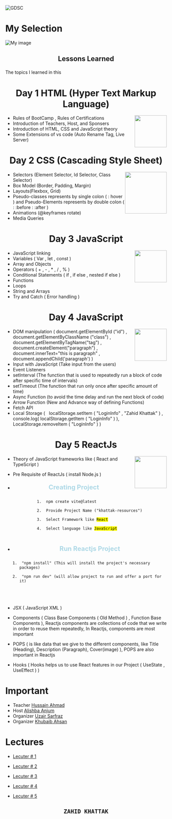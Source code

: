![GDSC](https://res.cloudinary.com/startup-grind/image/upload/dpr_2.0,fl_sanitize/v1/gcs/platform-data-dsc/contentbuilder/logo_dark_stacked_5giak2X.svg)

# My Selection

![My image](https://media.licdn.com/dms/image/D4D22AQE22o4rmiZTRQ/feedshare-shrink_800/0/1711120106077?e=1714003200&v=beta&t=KTKbOn-smGRMxejwq0xunuAtq7nlBhNikEhNm1gxwB8)

## <p align="center">Lessons Learned</p>

The topics I learned in this

# <p align="center" style="margin-bottom:0px;">Day 1 HTML (Hyper Text Markup Language)</p>

<div style="float:right;">
<img src="https://img.icons8.com/?size=256&id=20909&format=png" width="100px">

</div>

- Rules of BootCamp , Rules of Certifications
- Introduction of Teachers, Host, and Sponsers
- Introduction of HTML, CSS and JavaScript theory
- Some Extensions of vs code (Auto Rename Tag, Live Server)

# <p align="center" style="margin-bottom:0px;"> Day 2 CSS (Cascading Style Sheet) </p>

<img src="https://1000logos.net/wp-content/uploads/2020/09/CSS-Logo.png" width="130px" style="float:right">

- Selectors (Element Selector, Id Selector, Class Selector)
- Box Model (Border, Padding, Margin)
- Layouts(Flexbox, Grid)
- Pseudo-classes represents by single colon ( : hover ) and Pseudo-Elements represents by double colon ( : :before : :after )
- Animations (@keyframes rotate)
- Media Queries

# <p align="center" style="margin-bottom:0px;"> Day 3 JavaScript </p>

<img src="https://img.icons8.com/?size=256&id=108784&format=png" width="100px" style="float:right">

- JavaScript linking
- Variables ( Var , let , const )
- Array and Objects
- Operators ( + , - , \* , / , % )
- Conditional Statements ( if , if else , nested if else )
- Functions
- Loops
- String and Arrays
- Try and Catch ( Error handling )

# <p align="center" style="margin-bottom:0px;"> Day 4 JavaScript </p>

<img src="https://img.icons8.com/?size=256&id=108784&format=png" width="100px" style="float:right">

- DOM manipulation ( document.getElementById ("id") , document.getElementByClassName ("class") , document.getElementByTagName("tag") , document.createElement("paragraph") , document.innerText="this is paragraph" , document.appendChild('paragraph') )
- Input with JavaScript (Take input from the users)
- Event Listeners
- setInterval (The function that is used to repeatedly run a block of code after specific time of intervals)
- setTimeout (The function that run only once after specific amount of time)
- Async Function (to avoid the time delay and run the next block of code)
- Arrow Function (New and Advance way of defining Functions)
- Fetch API
- Local Storage ( &nbsp; localStorage.setItem ( "LoginInfo" , "Zahid Khattak" ) , console.log( localStorage.getItem ( "LoginInfo" ) ), LocalStorage.removeItem ( "LoginInfo" ) )

# <p align="center" style="margin-bottom:0px;"> Day 5 ReactJs </p>

<img src="https://cdn.freebiesupply.com/logos/large/2x/react-1-logo-png-transparent.png" width="100px" style="float:right">

- Theory of JavaScript frameworks like ( React and TypeScript )
- Pre Requisite of ReactJs ( install Node.js )
- <p align="center" style="font-weight:bold; color:lightblue; font-size:20px; margin-bottom:0px;"> Creating Project</p>
  <code style="display:flex; justify-content:center; margin-bottom:30px;">
  <ol>
  <li> npm create vite@latest</li>
  <li> Provide Project Name ("khattak-resources")</li>
  <li> Select Framework like <mark>React</mark></li>
  <li> Select language like <mark>JavaScript</mark></li>
  </ol>
  </code>

- <p align="center" style="font-weight:bold; color:lightblue; font-size:20px; margin-bottom:0px;">Run Reactjs Project</p>
  <code style="display:flex; justify-content:center; margin-bottom:20px;">
  <ol>
  <li> "npm install" (This will install the project's necessary packages)</li>
  <li> "npm run dev" (will allow project to run and offer a port for it)</li>

</ol>
</code>

- JSX ( JavaScript XML )
- Components ( Class Base Components ( Old Method ) , Function Base Components ), Reactjs components are collections of code that we write in order to reuse them repeatedly, In Reactjs, components are most important

- POPS ( is like data that we give to the different components, like Title (Heading), Description (Paragraph), Cover(image) ), POPS are also important in Reactjs

- Hooks ( Hooks helps us to use React features in our Project ( UseState , UseEffect ) )

# Important

- Teacher [Hussain Ahmad](https://www.linkedin.com/in/hussnain-ahmad/)
- Host [Alishba Anjum](https://www.linkedin.com/in/alishba-anjum-8ba06a28b/)
- Organizer [Uzair Sarfraz](https://www.linkedin.com/in/uzair-sarfraz/)
- Organizer [Khubaib Ahsan](https://www.linkedin.com/in/khubaib-ahsan-39a160264/)

# Lectures

- [Lecuter # 1](https://www.youtube.com/watch?v=Ld6GQwWJ0OE&t=930s&ab_channel=TheProfessorUzair)
- [Lecuter # 2](https://www.youtube.com/watch?v=8kAFodFdBHs&t=373s&ab_channel=TheProfessorUzair)
- [Lecuter # 3](https://www.youtube.com/watch?v=wBLNmWaPsto&t=4298s&ab_channel=TheProfessorUzair)
- [Lecuter # 4](https://www.youtube.com/watch?v=L-Bn_Fvjqvs&t=15s&ab_channel=TheProfessorUzair)

- [Lecuter # 5](https://www.youtube.com/watch?v=zBWWJIK36-g&t=12s&ab_channel=TheProfessorUzair)

## <p align="center"> **`ZAHID KHATTAK`** </p>

